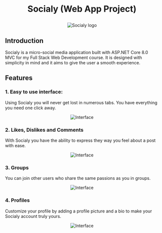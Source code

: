 # <p align = "center"> Socialy (Web App Project) </p>
<p align="center">
  <img src="https://i.imgur.com/CfLXE3U.png" alt="Socialy logo">
</p>

## Introduction
Socialy is a micro-social media application built with ASP.NET Core 8.0 MVC for my Full Stack Web Development course.
It is designed with simplicity in mind and it aims to give the user a smooth experience.

## Features

### 1. Easy to use interface:
Using Socialy you will never get lost in numerous tabs. You have everything you need one click away.

<p align="center">
  <img src="https://i.imgur.com/FeVpnje.png" alt="Interface">
</p>

### 2. Likes, Dislikes and Comments 
With Socialy you have the ability to express they way you feel about a post with ease.

<p align="center">
  <img src="https://i.imgur.com/1imo5Do.png" alt="Interface">
</p>

### 3. Groups
You can join other users who share the same passions as you in groups.

<p align="center">
  <img src="https://i.imgur.com/pcGh1Rg.png" alt="Interface">
</p>

### 4. Profiles
Customize your profile by adding a profile picture and a bio to make your Socialy account truly yours.

<p align="center">
  <img src="https://i.imgur.com/TMak2pf.png" alt="Interface">
</p>
